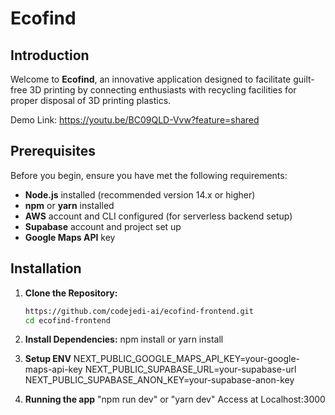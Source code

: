 # Ecofind

## Introduction
Welcome to **Ecofind**, an innovative application designed to facilitate guilt-free 3D printing by connecting enthusiasts with recycling facilities for proper disposal of 3D printing plastics.

Demo Link: https://youtu.be/BC09QLD-Vvw?feature=shared

## Prerequisites
Before you begin, ensure you have met the following requirements:
- **Node.js** installed (recommended version 14.x or higher)
- **npm** or **yarn** installed
- **AWS** account and CLI configured (for serverless backend setup)
- **Supabase** account and project set up
- **Google Maps API** key

## Installation

1. **Clone the Repository:**
   ```bash
   https://github.com/codejedi-ai/ecofind-frontend.git
   cd ecofind-frontend
2. **Install Dependencies:**
     npm install or yarn install

3. **Setup ENV**
    NEXT_PUBLIC_GOOGLE_MAPS_API_KEY=your-google-maps-api-key
    NEXT_PUBLIC_SUPABASE_URL=your-supabase-url
    NEXT_PUBLIC_SUPABASE_ANON_KEY=your-supabase-anon-key

4. **Running the app**
    "npm run dev" or "yarn dev" 
    Access at Localhost:3000
